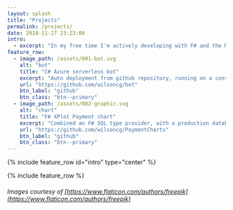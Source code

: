 ```yaml
---
layout: splash
title: "Projects"
permalink: /projects/
date: 2018-11-27 23:23:00
intro: 
  - excerpt: "In my free time I'm actively developing with F# and the Microsoft Azure cloud platform. I'm developing a bot which runs as a serverless function and uses language understanding (LUIS) as a means to enhance my knowledge in this area."
feature_row:
  - image_path: /assets/001-bot.svg
    alt: "bot"
    title: "C# Azure serverless bot"
    excerpt: "Auto deployment from github repository, running on a consumption model as an Azure function. Integrated with the Microsoft LUIS service to provide responses based on language understanding."
    url: "https://github.com/wilsoncg/bot"
    btn_label: "github"
    btn_class: "btn--primary"
  - image_path: /assets/002-graphic.svg
    alt: "chart"
    title: "F# XPlot Payment chart"
    excerpt: "Combined an F# SQL type provider, with a production database snapshot and Xplot/ploty javascript library to create an interactive web dashboard displaying payment transactions over the last 6 months."
    url: "https://github.com/wilsoncg/PaymentCharts"
    btn_label: "github"
    btn_class: "btn--primary"
---
```


{% include feature_row id="intro" type="center" %}

{% include feature_row %}

###### Images courtesy of [https://www.flaticon.com/authors/freepik](https://www.flaticon.com/authors/freepik)